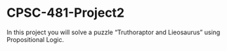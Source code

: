 # CPSC-481-Project2
In this project you will solve a puzzle  “Truthoraptor and Lieosaurus” using Propositional Logic.
